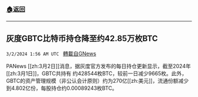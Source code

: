 ###  [:house:返回](README.md)
---


## 灰度GBTC比特币持仓降至约42.85万枚BTC
`3/2/2024 1:56 AM UTC ` [轉載自GNews](https://gnews.org/articles/2357958)

PANews [[zh:3月2日]]消息，据灰度官方发布的每日持仓更新显示，截至2024年[[zh:3月1日]]，GBTC共持有 约428544枚BTC，较前一日减少9665枚。此外，GBTC的资产管理规模（非公认会计原则）约为270亿[[zh:美元]]，流通份额减少到4.802亿份，每股持仓约0.00089243枚BTC。

